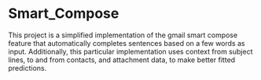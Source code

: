# Smart_Compose
This project is a simplified implementation of the gmail smart compose feature that automatically completes sentences based on a few words as input. Additionally, this particular implementation uses context from subject lines, to and from contacts, and attachment data, to make better fitted predictions. 
